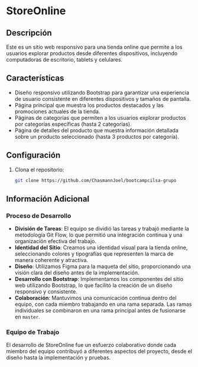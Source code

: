 # StoreOnline

## Descripción

Este es un sitio web responsivo para una tienda online que permite a los usuarios explorar productos desde diferentes dispositivos, incluyendo computadoras de escritorio, tablets y celulares.

## Características

- Diseño responsivo utilizando Bootstrap para garantizar una experiencia de usuario consistente en diferentes dispositivos y tamaños de pantalla.
- Página principal que muestra los productos destacados y las promociones actuales de la tienda.
- Páginas de categorías que permiten a los usuarios explorar productos por categorías específicas (hasta 2 categorías).
- Página de detalles del producto que muestra información detallada sobre un producto seleccionado (hasta 3 productos por categoría).

## Configuración

1. Clona el repositorio:
   ```bash
   git clone https://github.com/ChasmannJoel/bootcampcilsa-grupo
## Información Adicional

### Proceso de Desarrollo

- **División de Tareas**: El equipo se dividió las tareas y trabajó mediante la metodología Git Flow, lo que permitió una integración continua y una organización efectiva del trabajo.
- **Identidad del Sitio**: Creamos una identidad visual para la tienda online, seleccionando colores y tipografías que representen la marca de manera coherente y atractiva.
- **Diseño**: Utilizamos Figma para la maqueta del sitio, proporcionando una visión clara del diseño antes de la implementación.
- **Desarrollo con Bootstrap**: Implementamos los componentes del sitio web utilizando Bootstrap, lo que facilitó la creación de un diseño responsivo y consistente.
- **Colaboración**: Mantuvimos una comunicación continua dentro del equipo, con cada miembro trabajando en una rama separada. Las ramas individuales se combinaron en una rama principal antes de fusionarse en `master`.

### Equipo de Trabajo

El desarrollo de StoreOnline fue un esfuerzo colaborativo donde cada miembro del equipo contribuyó a diferentes aspectos del proyecto, desde el diseño hasta la implementación y pruebas.
